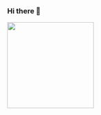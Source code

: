 
### Hi there 👋


<img src=![code](https://user-images.githubusercontent.com/60751023/125091771-55b9a480-e0ee-11eb-9b50-294152421ff9.png) width="200">
